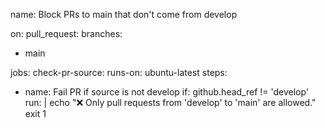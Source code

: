 name: Block PRs to main that don't come from develop

on:
pull_request:
branches:
- main

jobs:
check-pr-source:
runs-on: ubuntu-latest
steps:
- name: Fail PR if source is not develop
if: github.head_ref != 'develop'
run: |
echo "❌ Only pull requests from 'develop' to 'main' are allowed."
exit 1